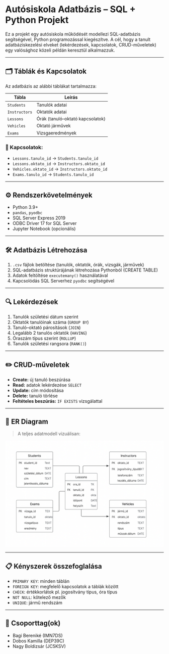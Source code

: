 
# Autósiskola Adatbázis – SQL + Python Projekt

Ez a projekt egy autósiskola működését modellezi SQL-adatbázis segítségével, Python programozással kiegészítve. A cél, hogy a tanult adatbáziskezelési elveket (lekérdezések, kapcsolatok, CRUD-műveletek) egy valósághoz közeli példán keresztül alkalmazzuk.

---

## 🗂️ Táblák és Kapcsolatok

Az adatbázis az alábbi táblákat tartalmazza:

| Tábla         | Leírás |
|---------------|--------|
| `Students`    | Tanulók adatai |
| `Instructors` | Oktatók adatai |
| `Lessons`     | Órák (tanuló–oktató kapcsolatok) |
| `Vehicles`    | Oktató járművek |
| `Exams`       | Vizsgaeredmények |

### 🔗 Kapcsolatok:

- `Lessons.tanulo_id` → `Students.tanulo_id`
- `Lessons.oktato_id` → `Instructors.oktato_id`
- `Vehicles.oktato_id` → `Instructors.oktato_id`
- `Exams.tanulo_id` → `Students.tanulo_id`

---

## ⚙️ Rendszerkövetelmények

- Python 3.9+
- `pandas`, `pyodbc`
- SQL Server Express 2019
- ODBC Driver 17 for SQL Server
- Jupyter Notebook (opcionális)

---

## 🛠️ Adatbázis Létrehozása

1. `.csv` fájlok betöltése (tanulók, oktatók, órák, vizsgák, járművek)
2. SQL-adatbázis struktúrájának létrehozása Pythonból (CREATE TABLE)
3. Adatok feltöltése `executemany()` használatával
4. Kapcsolódás SQL Serverhez `pyodbc` segítségével

---

## 🔍 Lekérdezések

1. Tanulók születési dátum szerint
2. Oktatók tanulóinak száma (`GROUP BY`)
3. Tanuló–oktató párosítások (`JOIN`)
4. Legalább 2 tanulós oktatók (`HAVING`)
5. Óraszám típus szerint (`ROLLUP`)
6. Tanulók születési rangsora (`RANK()`)

---

## ✏️ CRUD-műveletek

- **Create:** új tanuló beszúrása
- **Read:** adatok lekérdezése `SELECT`
- **Update:** cím módosítása
- **Delete:** tanuló törlése
- **Feltételes beszúrás:** `IF EXISTS` vizsgálattal

---

## 🧩 ER Diagram

> A teljes adatmodell vizuálisan:

![ER Diagram](diagram.png)

---

## 📋 Kényszerek összefoglalása

- `PRIMARY KEY`: minden táblán
- `FOREIGN KEY`: megfelelő kapcsolatok a táblák között
- `CHECK`: értékkorlátok pl. jogosítvány típus, óra típus
- `NOT NULL`: kötelező mezők
- `UNIQUE`: jármű rendszám

---

## 👤 Csoporttag(ok)

- Bagi Bereniké (IMN7DS)
- Dobos Kamilla (DEP39C)
- Nagy Boldizsár (JC5KSV)
